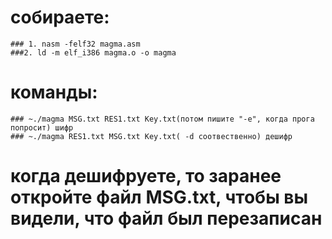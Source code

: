 # собираете:
	### 1. nasm -felf32 magma.asm
	###2. ld -m elf_i386 magma.o -o magma
# команды: 
	### ~./magma MSG.txt RES1.txt Key.txt(потом пишите "-e", когда прога попросит) шифр
	### ~./magma RES1.txt MSG.txt Key.txt( -d соотвественно) дешифр
# когда дешифруете, то заранее откройте файл MSG.txt, чтобы вы видели, что файл был перезаписан
